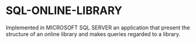 # SQL-ONLINE-LIBRARY
Implemented in MICROSOFT SQL SERVER an application that present the structure of an online library and makes queries regarded to a library.
